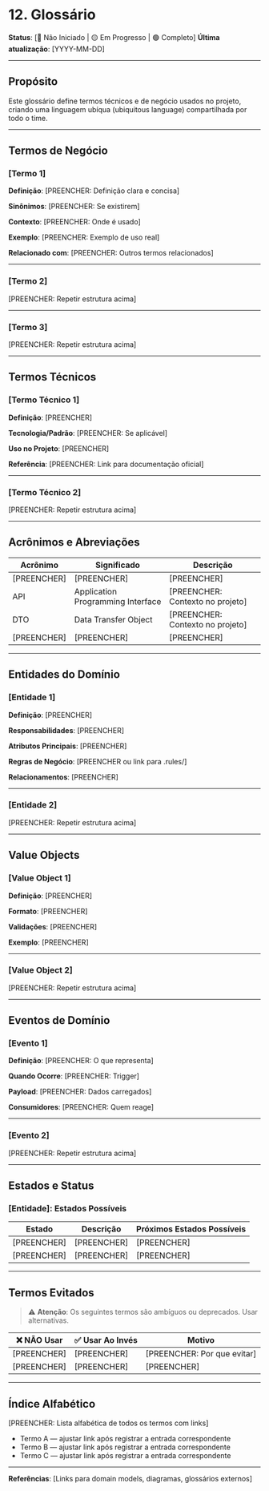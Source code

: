 # 12. Glossário
<!-- markdownlint-disable MD012 MD029 MD031 MD032 MD036 -->

**Status**: [🔴 Não Iniciado | 🟡 Em Progresso | 🟢 Completo]
**Última atualização**: [YYYY-MM-DD]

---

## Propósito

Este glossário define termos técnicos e de negócio usados no projeto, criando uma linguagem ubíqua (ubiquitous language) compartilhada por todo o time.

---

## Termos de Negócio

### [Termo 1]

**Definição**: [PREENCHER: Definição clara e concisa]

**Sinônimos**: [PREENCHER: Se existirem]

**Contexto**: [PREENCHER: Onde é usado]

**Exemplo**: [PREENCHER: Exemplo de uso real]

**Relacionado com**: [PREENCHER: Outros termos relacionados]

---

### [Termo 2]

[PREENCHER: Repetir estrutura acima]

---

### [Termo 3]

[PREENCHER: Repetir estrutura acima]

---

## Termos Técnicos

### [Termo Técnico 1]

**Definição**: [PREENCHER]

**Tecnologia/Padrão**: [PREENCHER: Se aplicável]

**Uso no Projeto**: [PREENCHER]

**Referência**: [PREENCHER: Link para documentação oficial]

---

### [Termo Técnico 2]

[PREENCHER: Repetir estrutura acima]

---

## Acrônimos e Abreviações

| Acrônimo | Significado | Descrição |
|----------|-------------|-----------|
| [PREENCHER] | [PREENCHER] | [PREENCHER] |
| API | Application Programming Interface | [PREENCHER: Contexto no projeto] |
| DTO | Data Transfer Object | [PREENCHER: Contexto no projeto] |
| [PREENCHER] | [PREENCHER] | [PREENCHER] |

---

## Entidades do Domínio

### [Entidade 1]

**Definição**: [PREENCHER]

**Responsabilidades**: [PREENCHER]

**Atributos Principais**: [PREENCHER]

**Regras de Negócio**: [PREENCHER ou link para .rules/]

**Relacionamentos**: [PREENCHER]

---

### [Entidade 2]

[PREENCHER: Repetir estrutura acima]

---

## Value Objects

### [Value Object 1]

**Definição**: [PREENCHER]

**Formato**: [PREENCHER]

**Validações**: [PREENCHER]

**Exemplo**: [PREENCHER]

---

### [Value Object 2]

[PREENCHER: Repetir estrutura acima]

---

## Eventos de Domínio

### [Evento 1]

**Definição**: [PREENCHER: O que representa]

**Quando Ocorre**: [PREENCHER: Trigger]

**Payload**: [PREENCHER: Dados carregados]

**Consumidores**: [PREENCHER: Quem reage]

---

### [Evento 2]

[PREENCHER: Repetir estrutura acima]

---

## Estados e Status

### [Entidade]: Estados Possíveis

| Estado | Descrição | Próximos Estados Possíveis |
|--------|-----------|---------------------------|
| [PREENCHER] | [PREENCHER] | [PREENCHER] |
| [PREENCHER] | [PREENCHER] | [PREENCHER] |

---

## Termos Evitados

> ⚠️ **Atenção**: Os seguintes termos são ambíguos ou deprecados. Usar alternativas.

| ❌ NÃO Usar | ✅ Usar Ao Invés | Motivo |
|-------------|------------------|--------|
| [PREENCHER] | [PREENCHER] | [PREENCHER: Por que evitar] |
| [PREENCHER] | [PREENCHER] | [PREENCHER] |

---

## Índice Alfabético

[PREENCHER: Lista alfabética de todos os termos com links]

- Termo A — ajustar link após registrar a entrada correspondente
- Termo B — ajustar link após registrar a entrada correspondente
- Termo C — ajustar link após registrar a entrada correspondente

---

**Referências**: [Links para domain models, diagramas, glossários externos]
